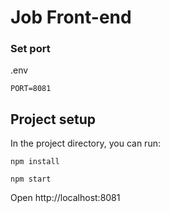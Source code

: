 
# Job Front-end

### Set port

.env

```
PORT=8081
```

## Project setup

In the project directory, you can run:

```
npm install

npm start

```
Open http://localhost:8081